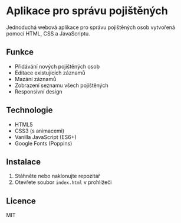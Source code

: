# Aplikace pro správu pojištěných

Jednoduchá webová aplikace pro správu pojištěných osob vytvořená pomocí HTML, CSS a JavaScriptu.

## Funkce

- Přidávání nových pojištěných osob
- Editace existujících záznamů
- Mazání záznamů
- Zobrazení seznamu všech pojištěných
- Responsivní design

## Technologie

- HTML5
- CSS3 (s animacemi)
- Vanilla JavaScript (ES6+)
- Google Fonts (Poppins)

## Instalace

1. Stáhněte nebo naklonujte repozitář
2. Otevřete soubor `index.html` v prohlížeči

## Licence

MIT
